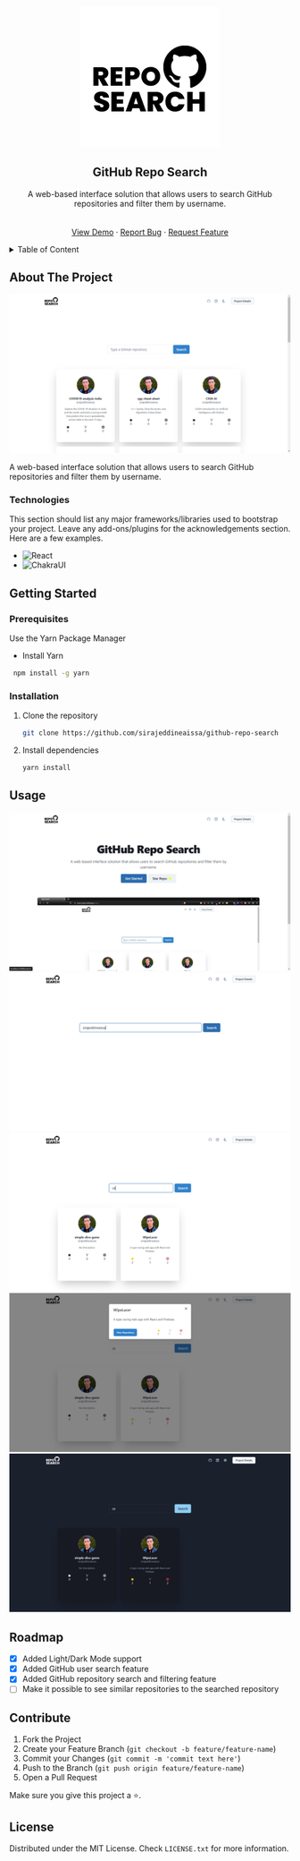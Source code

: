 <div align="center">
    <img src="./src/assets/logo.png">

  <h2 align="center">GitHub Repo Search</h2>

  <p align="center">
A web-based interface solution that allows users to search GitHub repositories and filter them by username.    <br />
    <br />
    <br />
    <a href="https://mvst-project.netlify.app">View Demo</a>
    ·
    <a href="https://github.com/sirajeddineaissa/github-repo-search/issues">Report Bug</a>
    ·
    <a href="https://github.com/sirajeddineaissa/github-repo-search/issues">Request Feature</a>
  </p>
</div>

<details>
  <summary>Table of Content</summary>
  <ol>
    <li>
      <a href="#about-the-project">About The Project</a>
      <ul>
        <li><a href="#technologies">Technologies</a></li>
      </ul>
    </li>
    <li>
      <a href="#getting-started">Getting Started</a>
      <ul>
        <li><a href="#prerequisites">Prerequisites</a></li>
        <li><a href="#installation">Installation</a></li>
      </ul>
    </li>
    <li><a href="#usage">Usage</a></li>
    <li><a href="#roadmap">Roadmap</a></li>
    <li><a href="#contribute">Contribute</a></li>
    <li><a href="#license">License</a></li>
  </ol>
</details>

## About The Project

![Showcase Project](/src/assets/readme-images/showcase.jpg)

A web-based interface solution that allows users to search GitHub repositories and filter them by username.

### Technologies

This section should list any major frameworks/libraries used to bootstrap your project. Leave any add-ons/plugins for the acknowledgements section. Here are a few examples.

- ![React](https://camo.githubusercontent.com/67a01fa7cf337616274f39c070a11638f2e65720e414ef55b8dd3f9c2a803b2a/68747470733a2f2f696d672e736869656c64732e696f2f7374617469632f76313f7374796c653d666f722d7468652d6261646765266d6573736167653d526561637426636f6c6f723d323232323232266c6f676f3d5265616374266c6f676f436f6c6f723d363144414642266c6162656c3d)
- ![ChakraUI](https://camo.githubusercontent.com/9be161579f0737f301d45929820470e22ad2af41a92524b150dca40fce3c765d/68747470733a2f2f696d672e736869656c64732e696f2f7374617469632f76313f7374796c653d666f722d7468652d6261646765266d6573736167653d4368616b72612b554926636f6c6f723d333139373935266c6f676f3d4368616b72612b5549266c6f676f436f6c6f723d464646464646266c6162656c3d)

## Getting Started

### Prerequisites

Use the Yarn Package Manager

- Install Yarn

```sh
 npm install -g yarn
```

### Installation

1. Clone the repository
   ```sh
   git clone https://github.com/sirajeddineaissa/github-repo-search
   ```
2. Install dependencies
   ```sh
   yarn install
   ```

## Usage

![Homepage](/src/assets/readme-images/usage-1.jpg)
<br />
![Search Users](/src/assets/readme-images/usage-2.jpg)
<br />
![Search Repositories](/src/assets/readme-images/usage-3.jpg)
<br />
![View Repositories via Modal](/src/assets/readme-images/usage-4.jpg)
<br />
![Enable Dark Mode](/src/assets/readme-images/dark-mode.jpg)

## Roadmap

- [x] Added Light/Dark Mode support
- [x] Added GitHub user search feature
- [x] Added GitHub repository search and filtering feature
- [ ] Make it possible to see similar repositories to the searched repository

## Contribute

1. Fork the Project
2. Create your Feature Branch (`git checkout -b feature/feature-name`)
3. Commit your Changes (`git commit -m 'commit text here'`)
4. Push to the Branch (`git push origin feature/feature-name`)
5. Open a Pull Request

Make sure you give this project a ⭐.

## License

Distributed under the MIT License. Check `LICENSE.txt` for more information.
